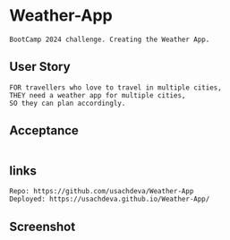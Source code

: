 # Weather-App

```
BootCamp 2024 challenge. Creating the Weather App.
```

## User Story

```
FOR travellers who love to travel in multiple cities,
THEY need a weather app for multiple cities,
SO they can plan accordingly.
```

## Acceptance

```

```

## links

```
Repo: https://github.com/usachdeva/Weather-App
Deployed: https://usachdeva.github.io/Weather-App/
```

## Screenshot
